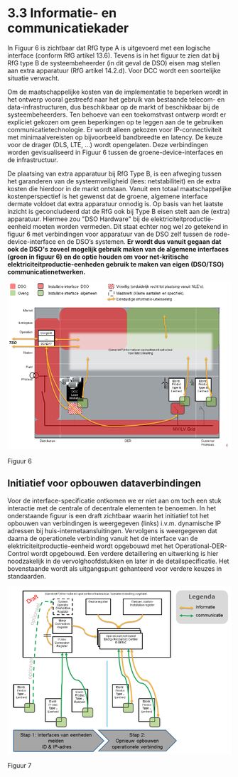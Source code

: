 # 3.3 Informatie- en communicatiekader

In Figuur 6 is zichtbaar dat RfG type A is uitgevoerd met een logische interface \(conform RfG artikel 13.6\). Tevens is in het figuur te zien dat bij RfG type B de systeembeheerder \(in dit geval de DSO\) eisen mag stellen aan extra apparatuur \(RfG artikel 14.2.d\). Voor DCC wordt een soortelijke situatie verwacht.

Om de maatschappelijke kosten van de implementatie te beperken wordt in het ontwerp vooral gestreefd naar het gebruik van bestaande telecom- en data-infrastructuren, dus beschikbaar op de markt of beschikbaar bij de systeembeheerders. Ten behoeve van een toekomstvast ontwerp wordt er expliciet gekozen om geen beperkingen op te leggen aan de te gebruiken communicatietechnologie. Er wordt alleen gekozen voor IP-connectiviteit met minimaalvereisten op bijvoorbeeld bandbreedte en latency. De keuze voor de drager \(DLS, LTE, …\) wordt opengelaten. Deze verbindingen worden gevisualiseerd in Figuur 6 tussen de groene-device-interfaces en de infrastructuur.

De plaatsing van extra apparatuur bij RfG Type B, is een afweging tussen het garanderen van de systeemveiligheid \(lees: netstabiliteit\) en de extra kosten die hierdoor in de markt ontstaan. Vanuit een totaal maatschappelijke kostenperspectief is het gewenst dat de groene, algemene interface dermate voldoet dat extra apparatuur onnodig is. Op basis van het laatste inzicht is geconcludeerd dat de RfG ook bij Type B eisen stelt aan de \(extra\) apparatuur. Hiermee zou "DSO Hardware" bij de elektriciteitproductie-eenheid moeten worden vermeden. Dit staat echter nog wel zo getekend in figuur 6 met verbindingen voor apparatuur van de DSO zelf tussen de rode-device-interface en de DSO’s systemen. **Er wordt dus vanuit gegaan dat ook de DSO's zoveel mogelijk gebruik maken van de algemene interfaces \(groen in figuur 6\) en de optie houden om voor net-kritische elektriciteitproductie-eenheden gebruik te maken van eigen \(DSO/TSO\) communicatienetwerken.**

![](../.gitbook/assets/180123_EUDevicesSGAM_UCs_git_6.png)

Figuur 6

## Initiatief voor opbouwen dataverbindingen <a id="initiatief-voor-opbouwen-dataverbindingen"></a>

Voor de interface-specificatie ontkomen we er niet aan om toch een stuk interactie met de centrale of decentrale elementen te benoemen. In het onderstaande figuur is een draft zichtbaar waarin het initiatief tot het opbouwen van verbindingen is weergegeven \(links\) i.v.m. dynamische IP adressen bij huis-internetaansluitingen. Vervolgens is weergegeven dat daarna de operationele verbinding vanuit het de interface van de elektriciteitproductie-eenheid wordt opgebouwd met het Operational-DER-Control wordt opgebouwd. Een verdere detaillering en uitwerking is hier noodzakelijk in de vervolghoofdstukken en later in de detailspecificatie. Het bovenstaande wordt als uitgangspunt gehanteerd voor verdere keuzes in standaarden.

![](../.gitbook/assets/180123_EUDevicesResponsibilitySGAM_UCs_8.png)

Figuur 7

